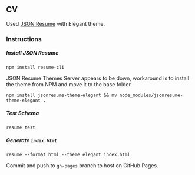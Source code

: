 ## CV

Used [JSON Resume](https://jsonresume.org) with Elegant theme.

### Instructions

##### Install JSON Resume

`npm install resume-cli`

JSON Resume Themes Server appears to be down, workaround is to install the theme from NPM and move it to the base folder.

`npm install jsonresume-theme-elegant && mv node_modules/jsonresume-theme-elegant .`

##### Test Schema

`resume test`

##### Generate `index.html`

`resume --format html --theme elegant index.html`

Commit and push to `gh-pages` branch to host on GitHub Pages.

